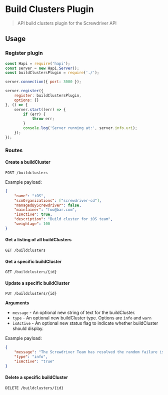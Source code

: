# Build Clusters Plugin
> API build clusters plugin for the Screwdriver API

## Usage

### Register plugin

```javascript
const Hapi = require('hapi');
const server = new Hapi.Server();
const buildClustersPlugin = require('./');

server.connection({ port: 3000 });

server.register({
    register: buildClustersPlugin,
    options: {}
}, () => {
    server.start((err) => {
        if (err) {
            throw err;
        }
        console.log('Server running at:', server.info.uri);
    });
});
```

### Routes

#### Create a buildCluster

`POST /buildclusters`

Example payload:
```json
{
    "name": "iOS",
    "scmOrganizations": ["screwdriver-cd"],
    "managedByScrewdriver": false,
    "maintainer": "foo@bar.com",
    "isActive": true,
    "description": "Build cluster for iOS team",
    "weightage": 100
}
```

#### Get a listing of all buildClusters

`GET /buildclusters`

#### Get a specific buildCluster

`GET /buildclusters/{id}`

#### Update a specific buildCluster

`PUT /buildclusters/{id}`

**Arguments**

* `message` - An optional new string of text for the buildCluster.
* `type` - An optional new buildCluster type. Options are `info` and `warn`
* `isActive` - An optional new status flag to indicate whether buildCluster should display.

Example payload:
```json
{
    "message": "The Screwdriver Team has resolved the random failure issue.",
    "type": "info",
    "isActive": "true"
}
```

#### Delete a specific buildCluster

`DELETE /buildclusters/{id}`
